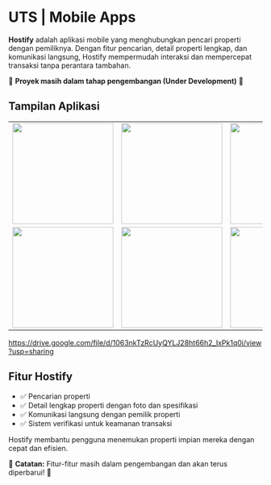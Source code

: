 # UTS | Mobile Apps  

**Hostify** adalah aplikasi mobile yang menghubungkan pencari properti dengan pemiliknya. Dengan fitur pencarian, detail properti lengkap, dan komunikasi langsung, Hostify mempermudah interaksi dan mempercepat transaksi tanpa perantara tambahan.  

🚧 **Proyek masih dalam tahap pengembangan (Under Development)** 🚧  

## Tampilan Aplikasi  

<div align="center">  
  <table>  
    <tr>  
      <td><img src="https://i.ibb.co/N2DyDD6L/starup.jpg" width="200"></td>  
      <td><img src="https://i.ibb.co/8Db0KWyb/daftar.jpg" width="200"></td>  
      <td><img src="https://i.ibb.co/mVgQRLnt/login.jpg" width="200"></td>  
    </tr>  
    <tr>  
      <td><img src="https://i.ibb.co/4ZThSr8m/home.jpg" width="200"></td>  
      <td><img src="https://i.ibb.co/yKDh12P/search.jpg" width="200"></td>  
      <td><img src="https://i.ibb.co/CpzSQV0V/wishlist.jpg" width="200"></td>  
    </tr>  
  </table>  
</div>  

https://drive.google.com/file/d/1063nkTzRcUyQYLJ28ht66h2_IxPk1q0i/view?usp=sharing

## Fitur Hostify  
- ✅ Pencarian properti
- ✅ Detail lengkap properti dengan foto dan spesifikasi  
- ✅ Komunikasi langsung dengan pemilik properti
- ✅ Sistem verifikasi untuk keamanan transaksi  

Hostify membantu pengguna menemukan properti impian mereka dengan cepat dan efisien.  

📌 **Catatan:** Fitur-fitur masih dalam pengembangan dan akan terus diperbarui! 🚀  
